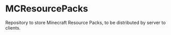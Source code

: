 # MCResourcePacks
Repository to store Minecraft Resource Packs, to be distributed by server to clients.
